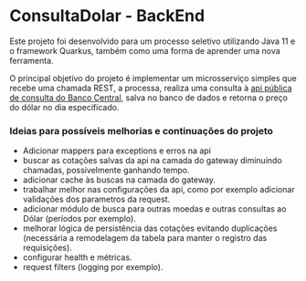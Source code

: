 # ConsultaDolar - BackEnd

Este projeto foi desenvolvido para um processo seletivo utilizando Java 11 e o framework Quarkus, também como uma forma de aprender uma nova ferramenta.

O principal objetivo do projeto é implementar um microsserviço simples que recebe uma chamada REST, a processa, realiza uma consulta à [api pública de consulta do Banco Central](https://dadosabertos.bcb.gov.br/dataset/dolar-americano-usd-todos-os-boletins-diarios), salva no banco de dados e retorna o preço do dólar no dia especificado.

### Ideias para possíveis melhorias e continuações do projeto
- Adicionar mappers para exceptions e erros na api
- buscar as cotações salvas da api na camada do gateway diminuindo chamadas, possivelmente ganhando tempo.
- adicionar cache às buscas na camada do gateway.
- trabalhar melhor nas configurações da api, como por exemplo adicionar validações dos parametros da request.
- adicionar módulo de busca para outras moedas e outras consultas ao Dólar (períodos por exemplo).
- melhorar lógica de persistência das cotações evitando duplicações (necessária a remodelagem da tabela para manter o registro das requisições).
- configurar health e métricas.
- request filters (logging por exemplo).